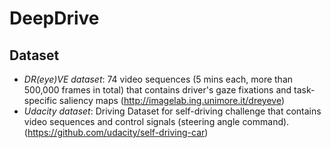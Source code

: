 # DeepDrive

## Dataset
* *DR(eye)VE dataset*: 74 video sequences (5 mins each, more than 500,000 frames in total) that contains driver's gaze fixations and task-specific saliency maps (http://imagelab.ing.unimore.it/dreyeve)
* *Udacity dataset*: Driving Dataset for self-driving challenge that contains video sequences and control signals (steering angle command). (https://github.com/udacity/self-driving-car)
